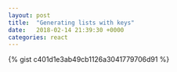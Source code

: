 ```yaml
---
layout: post
title:  "Generating lists with keys"
date:   2018-02-14 21:39:30 +0000
categories: react
---
```



{% gist c401d1e3ab49cb1126a3041779706d91 %}
